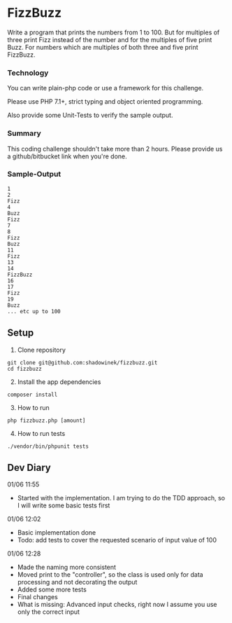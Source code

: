 # FizzBuzz

Write a program that prints the numbers from 1 to 100. But for multiples of three print Fizz instead of the number and for the multiples of five print Buzz. For numbers which are multiples of both three and five print FizzBuzz.

### Technology
You can write plain-php code or use a framework for this challenge.

Please use PHP 7.1+, strict typing and object oriented programming.

Also provide some Unit-Tests to verify the sample output.

### Summary
This coding challenge shouldn't take more than 2 hours. Please provide us a github/bitbucket link when you're done.

### Sample-Output
```
1
2
Fizz
4
Buzz
Fizz
7
8
Fizz
Buzz
11
Fizz
13
14
FizzBuzz
16
17
Fizz
19
Buzz
... etc up to 100
```

## Setup

1. Clone repository

```
git clone git@github.com:shadowinek/fizzbuzz.git
cd fizzbuzz
```

2. Install the app dependencies

```
composer install
```

3. How to run
```
php fizzbuzz.php [amount]
```

4. How to run tests
```
./vendor/bin/phpunit tests  
```

## Dev Diary
01/06 11:55
- Started with the implementation. I am trying to do the TDD approach, so I will write some basic tests first 

01/06 12:02
- Basic implementation done
- Todo: add tests to cover the requested scenario of input value of 100

01/06 12:28
- Made the naming more consistent
- Moved print to the "controller", so the class is used only for data processing and not decorating the output
- Added some more tests
- Final changes
- What is missing: Advanced input checks, right now I assume you use only the correct input
